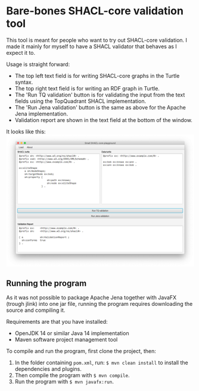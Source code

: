 # Bare-bones SHACL-core validation tool
This tool is meant for people who want to try out SHACL-core validation. I made it mainly for myself to have a SHACL validator that behaves as I expect it to.

Usage is straight forward: 
* The top left text field is for writing SHACL-core graphs in the Turtle syntax.
* The top right text field is for writing an RDF graph in Turtle.
* The 'Run TQ validation' button is for validating the input from the text fields using the TopQuadrant SHACL implementation.
* The 'Run Jena validation' button is the same as above for the Apache Jena implementation.
* Validation report are shown in the text field at the bottom of the window.

It looks like this:
![alt text](blob/screenshot1.png)

## Running the program
As it was not possible to package Apache Jena together with JavaFX (trough jlink) into one jar file,
running the program requires downloading the source and compiling it.

Requirements are that you have installed:
* OpenJDK 14 or similar Java 14 implementation
* Maven software project management tool

To compile and run the program, first clone the project, then:
1. In the folder containing `pom.xml`, run: `$ mvn clean install` to install the dependencies and plugins.
2. Then compile the program with `$ mvn compile`.
3. Run the program with `$ mvn javafx:run`.